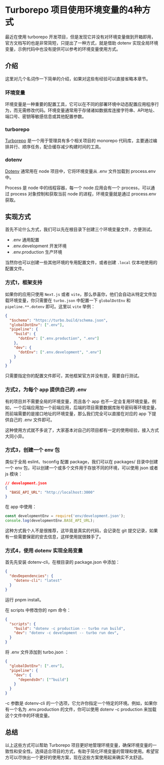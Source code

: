 # Turborepo 项目使用环境变量的4种方式

最近在使用 turborepo 开发项目，但是发现它并没有对环境变量做到开箱即用，官方文档写的也是非常简短，只提出了一种方式，就是借助 dotenv 实现全局环境变量，示例代码中也没有提供可以参考的环境变量使用方式。

## 介绍

这里对几个名词作一下简单的介绍，如果对这些有经验可以直接省略本章节。

### 环境变量

环境变量是一种重要的配置工具，它可以在不同的部署环境中动态配置应用程序行为，而无需修改代码。环境变量通常用于存储诸如数据库连接字符串、API地址、端口号、密钥等敏感信息或其他配置参数。

### turborepo

[Turborepo](https://turbo.build/repo) 是一个用于管理具有多个相关项目的 monorepo 代码库，主要通过编排并行、顺序任务，配合缓存减少构建时间的工具。

### dotenv

[Dotenv](https://github.com/motdotla/dotenv) 通常用在 node 项目中，它将环境变量从 .env 文件加载到 process.env 中。

Process 是 node 中的线程容器，每一个 node 应用会有一个 process，可以通过 process 对象控制和获取当前 node 的进程，环境变量就是通过 process.env 获取。

## 实现方式

首先不论什么方式，我们可以先在根目录下创建三个环境变量文件，方便测试。

- .env 通用配置
- .env.development 开发环境
- .env.production 生产环境

当然你也可以创建一些其他环境的专用配置文件，或者创建 `.local` 仅本地使用的配置文件。

### 方式1，框架支持

如果你的应用只使用 `Next.js` 或者 `vite`，那么恭喜你，他们会自动从特定文件加载环境变量，你只需要在 `turbo.json` 中配置一下 `globalDotEnv` 和 `pipeline.**.dotenv` 即可。这里以 `vite` 举例：

```json
{
  "$schema": "https://turbo.build/schema.json",
  "globalDotEnv": [".env"],
  "pipeline": {
    "build": {
      "dotEnv": [".env.production", ".env"]
    },
    "dev": {
      "dotEnv": [".env.development", ".env"]
    }
  }
}
```

只需要指定你的配置文件即可，其他框架官方并没有提，需要自行测试。

### 方式2，为每个 app 提供自己的 .env

有的项目并不需要全局的环境变量，而且各个 app 也不一定会复用环境变量。例如，一个后端应用加一个前端应用，后端的项目需要数据库账号密码等环境变量，而前端需要的是接口地址的环境变量，那么我们完全可以直接在对应的 app 下提供自己的 .env 文件即可。

这种使用方式就不多说了，大家基本对自己的项目都有一定的使用经验，接入方式大同小异。

### 方式3，创建一个 env 包

类似于全局 eslint、tsconfig 配置 package，我们可以在 packages/ 目录中创建一个 env 包，可以创建一个或多个文件用于存放不同的环境，可以使用 json 或者 js 模块：

```json
// development.json
{
  "BASE_API_URL": "http://localhost:3000"
}
```

在 app 中使用：

```javascript
const developmentEnv = require('env/development.json');
console.log(developmentEnv.BASE_API_URL);
```

这种方式我个人不是很推荐，这毕竟是真实的代码，会记录在 git 提交记录，如果有一些需要保密的安去信息，这样使用就很棘手了。

### 方式4，使用 dotenv 实现全局变量

首先先安装 dotenv-cli，在根目录的 package.json 中添加：

```json
{
  "devDependencies": {
    "dotenv-cli": "latest"
  }
}
```

运行 pnpm install。

在 scripts 中修改你的 npm 命令：

```json
{
  "scripts": {
    "build": "dotenv -c production -- turbo run build",
    "dev": "dotenv -c development -- turbo run dev",
  }
}
```

将 .env 文件添加到 turbo.json ：

```json
{
  "globalDotEnv": [".env"],
  "pipeline": {
    "dev": {
      "dependsOn": ["^build"]
    }
  }
}
```

-c 参数是 dotenv-cli 的一个选项，它允许你指定一个特定的环境。例如，如果你有一个名为 .env.production 的文件，你可以使用 dotenv -c production 来加载这个文件中的环境变量。

## 总结

以上这些方式可以帮助 Turborepo 项目更好地管理环境变量，确保环境变量的一致性和安全性。选择适合项目的方式，有助于简化环境变量的管理和使用。希望官方可以尽快出一个更好的使用方案，现在这些方案使用起来确实不太舒适。